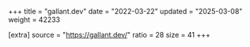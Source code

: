 +++
title = "gallant.dev"
date = "2022-03-22"
updated = "2025-03-08"
weight = 42233

[extra]
source = "https://gallant.dev/"
ratio = 28
size = 41
+++
